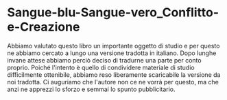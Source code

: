 # Sangue-blu-Sangue-vero_Conflitto-e-Creazione
Abbiamo valutato questo libro un importante oggetto di studio e per questo ne abbiamo cercato a lungo una versione tradotta in italiano. Dopo lunghe invane attese abbiamo perciò deciso di tradurne una parte per conto proprio. Poiché l'intento è quello di condividere materiale di studio difficilmente ottenibile, abbiamo reso liberamente scaricabile la versione da noi tradotta. Ci auguriamo che l'autore non ce ne vorrà per questo, ma che anzi ne apprezzi lo sforzo e semmai lo spunto pubblicitario.
